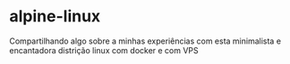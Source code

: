 # alpine-linux

Compartilhando algo sobre a minhas experiências com esta minimalista e encantadora distrição linux com docker e com VPS
